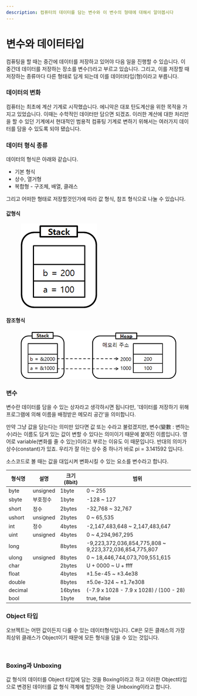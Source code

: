 ```yaml
---
description: 컴퓨터의 데이터를 담는 변수와 이 변수의 형태에 대해서 알아봅시다
---
```


# 변수와 데이터타입

컴퓨팅을 할 때는 중간에 데이터를 저장하고 있어야 다음 일을 진행할 수 있습니다. 이 중간데 데이터를 저장하는 장소를 변수(!)라고 부르고 있습니다. 그리고, 이를 저장할 때 저장하는 종류마다 다른 형태로 담게 되는데 이를 데이터타입(형)이라고 부릅니다.

### 데이터의 변화

컴퓨터는 최초에 계산 기계로 시작했습니다. 에니악은 대포 탄도계산을 위한 목적을 가지고 있었습니다. 이때는 수학적인 데이터만 담으면 되겠죠. 이러한 계산에 대한 처리만을 할 수 있던 기계에서 현대적인 범용적 컴퓨팅 기계로 변하기 위해서는 여러가지 데이터를 담을 수 있도록 되야 됐습니다.

### 데이터 형식 종류

데이터의 형식은 아래와 같습니다.

* 기본 형식
* 상수, 열거형
* 복합형 - 구조체, 배열, 클래스

그리고 어떠한 형태로 저장할것인가에 따라 값 형식, 참조 형식으로 나눌 수 있습니다.

#### 값형식

<figure><img src="../.gitbook/assets/값형식.png" alt=""><figcaption></figcaption></figure>

#### 참조형식

<figure><img src="../.gitbook/assets/참조형식.png" alt=""><figcaption></figcaption></figure>

### 변수

변수란 데이터를 담을 수 있는 상자라고 생각하시면 됩니다만, '데이터를 저장하기 위해 프로그램에 의해 이름을 배정받은 메모리 공간'을 의미합니다.

만약 그냥 값을 담는다는 의미만 있다면 값 또는 수라고 불렀겠지만, 변수(變數 : 변하는 수)라는 이름도 담겨 있는 값이 변할 수 있다는 의미이기 때문에 붙여진 이름입니다. 영어로 variable(변화를 줄 수 있는)이라고 부르는 이유도 이 때문입니다. 반대의 의미가 상수(constant)가 있죠. 우리가 잘 아는 상수 중 하나가 바로 pi = 3.141592 입니다.

소스코드로 볼 때는 값을 대입시켜 변화시킬 수 있는 요소를 변수라고 합니다.

| 형식명     | 설명       | 크기(8bit) | 범위                                                      |
| ------- | -------- | -------- | ------------------------------------------------------- |
| byte    | unsigned | 1byte    | 0 \~ 255                                                |
| sbyte   | 부호정수     | 1byte    | -128 \~ 127                                             |
| short   | 정수       | 2bytes   | -32,768 \~ 32,767                                       |
| ushort  | unsigned | 2bytes   | 0 \~ 65,535                                             |
| int     | 정수       | 4bytes   | -2,147,483,648 \~ 2,147,483,647                         |
| uint    | unsigned | 4bytes   | 0 \~ 4,294,967,295                                      |
| long    |          | 8bytes   | -9,223,372,036,854,775,808 \~ 9,223,372,036,854,775,807 |
| ulong   | unsigned | 8bytes   | 0 \~ 18,446,744,073,709,551,615                         |
| char    |          | 2bytes   | U + 0000 \~ U + ffff                                    |
| float   |          | 4bytes   | ±1.5e-45 \~ ±3.4e38                                     |
| double  |          | 8bytes   | ±5.0e-324 \~ ±1.7e308                                   |
| decimal |          | 16bytes  | (-7.9 x 1028 - 7.9 x 1028) / (100 - 28)                 |
| bool    |          | 1byte    | true, false                                             |

### Object 타입

오브젝트는 어떤 값이든지 다룰 수 있는 데이터형식입니다. C#은 모든 클래스의 가장 최상위 클래스가 Object이기 때문에 모든 형식을 담을 수 있는 것입니다.

<figure><img src="https://encrypted-tbn0.gstatic.com/images?q=tbn:ANd9GcS4meIlHCiAOieav6CmRKjv5mA8ZtkHl06FhA&#x26;usqp=CAU" alt=""><figcaption></figcaption></figure>

### Boxing과 Unboxing

값 형식의 데이터를 Object 타입에 담는 것을 Boxing이라고 하고 이러한 Object타입으로 변경된 데이터를 값 형식 객체에 할당하는 것을 Unboxing이라고 합니다.
